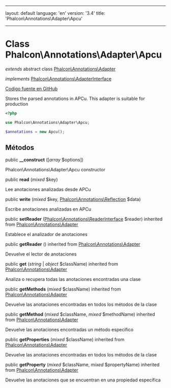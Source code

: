 * * *

layout: default language: 'en' version: '3.4' title: 'Phalcon\Annotations\Adapter\Apcu'

* * *

# Class **Phalcon\Annotations\Adapter\Apcu**

*extends* abstract class [Phalcon\Annotations\Adapter](/3.4/en/api/Phalcon_Annotations_Adapter)

*implements* [Phalcon\Annotations\AdapterInterface](/3.4/en/api/Phalcon_Annotations_AdapterInterface)

<a href="https://github.com/phalcon/cphalcon/tree/v3.4.0/phalcon/annotations/adapter/apcu.zep" class="btn btn-default btn-sm">Codigo fuente en GitHub</a>

Stores the parsed annotations in APCu. This adapter is suitable for production

```php
<?php

use Phalcon\Annotations\Adapter\Apcu;

$annotations = new Apcu();

```

## Métodos

public **__construct** ([*array* $options])

Phalcon\Annotations\Adapter\Apcu constructor

public **read** (*mixed* $key)

Lee anotaciones analizadas desde APCu

public **write** (*mixed* $key, [Phalcon\Annotations\Reflection](/3.4/en/api/Phalcon_Annotations_Reflection) $data)

Escribe anotaciones analizadas en APCu

public **setReader** ([Phalcon\Annotations\ReaderInterface](/3.4/en/api/Phalcon_Annotations_ReaderInterface) $reader) inherited from [Phalcon\Annotations\Adapter](/3.4/en/api/Phalcon_Annotations_Adapter)

Establece el analizador de anotaciones

public **getReader** () inherited from [Phalcon\Annotations\Adapter](/3.4/en/api/Phalcon_Annotations_Adapter)

Devuelve el lector de anotaciones

public **get** (*string* | *object* $className) inherited from [Phalcon\Annotations\Adapter](/3.4/en/api/Phalcon_Annotations_Adapter)

Analiza o recupera todas las anotaciones encontradas una clase

public **getMethods** (*mixed* $className) inherited from [Phalcon\Annotations\Adapter](/3.4/en/api/Phalcon_Annotations_Adapter)

Devuelve las anotaciones encontradas en todos los métodos de la clase

public **getMethod** (*mixed* $className, *mixed* $methodName) inherited from [Phalcon\Annotations\Adapter](/3.4/en/api/Phalcon_Annotations_Adapter)

Devuelve las anotaciones encontradas un método específico

public **getProperties** (*mixed* $className) inherited from [Phalcon\Annotations\Adapter](/3.4/en/api/Phalcon_Annotations_Adapter)

Devuelve las anotaciones encontradas en todos los métodos de la clase

public **getProperty** (*mixed* $className, *mixed* $propertyName) inherited from [Phalcon\Annotations\Adapter](/3.4/en/api/Phalcon_Annotations_Adapter)

Devuelve las anotaciones que se encuentran en una propiedad específica